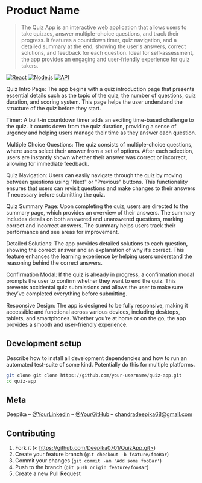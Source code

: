 # Product Name
> The Quiz App is an interactive web application that allows users to take quizzes, answer multiple-choice questions, and track their progress. It features a countdown timer, quiz navigation, and a detailed summary at the end, showing the user's answers, correct solutions, and feedback for each question. Ideal for self-assessment, the app provides an engaging and user-friendly experience for quiz takers.

[![React][react-image]](https://reactjs.org/)
[![Node.js][node-image]](https://nodejs.org/)
[![API][api-image]](https://developer.mozilla.org/en-US/docs/Web/API)


Quiz Intro Page: The app begins with a quiz introduction page that presents essential details such as the topic of the quiz, the number of questions, quiz duration, and scoring system. This page helps the user understand the structure of the quiz before they start.

Timer: A built-in countdown timer adds an exciting time-based challenge to the quiz. It counts down from the quiz duration, providing a sense of urgency and helping users manage their time as they answer each question.

Multiple Choice Questions: The quiz consists of multiple-choice questions, where users select their answer from a set of options. After each selection, users are instantly shown whether their answer was correct or incorrect, allowing for immediate feedback.

Quiz Navigation: Users can easily navigate through the quiz by moving between questions using "Next" or "Previous" buttons. This functionality ensures that users can revisit questions and make changes to their answers if necessary before submitting the quiz.

Quiz Summary Page: Upon completing the quiz, users are directed to the summary page, which provides an overview of their answers. The summary includes details on both answered and unanswered questions, marking correct and incorrect answers. The summary helps users track their performance and see areas for improvement.

Detailed Solutions: The app provides detailed solutions to each question, showing the correct answer and an explanation of why it’s correct. This feature enhances the learning experience by helping users understand the reasoning behind the correct answers.

Confirmation Modal: If the quiz is already in progress, a confirmation modal prompts the user to confirm whether they want to end the quiz. This prevents accidental quiz submissions and allows the user to make sure they’ve completed everything before submitting.

Responsive Design: The app is designed to be fully responsive, making it accessible and functional across various devices, including desktops, tablets, and smartphones. Whether you’re at home or on the go, the app provides a smooth and user-friendly experience.





## Development setup

Describe how to install all development dependencies and how to run an automated test-suite of some kind. Potentially do this for multiple platforms.

```sh
git clone git clone https://github.com/your-username/quiz-app.git
cd quiz-app

```



## Meta

Deepika – [@YourLinkedIn](https://www.linkedin.com/in/deepika-chandra-9221461b2/) – [@YourGitHub](https://github.com/Deepika0701) – chandradeepika68@gmail.com


## Contributing

1. Fork it (< https://github.com/Deepika0701/QuizApp.git>)
2. Create your feature branch (`git checkout -b feature/fooBar`)
3. Commit your changes (`git commit -am 'Add some fooBar'`)
4. Push to the branch (`git push origin feature/fooBar`)
5. Create a new Pull Request

<!-- Markdown link & img dfn's -->
[react-image]: https://img.shields.io/badge/React-%2320232a.svg?style=flat-square&logo=react&logoColor=%2361DAFB
[node-image]: https://img.shields.io/badge/Node.js-%2343853D.svg?style=flat-square&logo=node.js&logoColor=%23ffffff
[api-image]: https://img.shields.io/badge/API-%23f7df1e.svg?style=flat-square&logo=swagger&logoColor=%23ffffff

